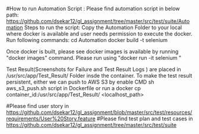 #How to run Automation Script :
Please find automation script in below path: https://github.com/dsekar12/gl_assignment/tree/master/src/test/suite/Automation
Steps to run the script:
Copy the Automation Folder to your local where docker is available and user needs permission to execute the docker.
Run following commands:
  cd Automation
  docker build -t selenium
  
Once docker is built, please see docker images is available by running "docker images" command.
Please run using "docker run -it selenium "

Test Result(Screenshots for Failure and Test Result Logs ) are placed in /usr/src/app/Test_Result/ Folder insde the container.
To make the test result persistent, either we can push to AWS S3 by enable CMD sh aws_s3_push.sh script in Dockerfile or run a docker cp container_id:/usr/src/app/Test_Result/ <localhost_path>


#Please find user story in https://github.com/dsekar12/gl_assignment/blob/master/src/test/resources/requirements/User%20Story.feature
#Please find test plan and test cases in  https://github.com/dsekar12/gl_assignment/tree/master/src/test/suite

